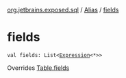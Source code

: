 [org.jetbrains.exposed.sql](../index.md) / [Alias](index.md) / [fields](.)

# fields

`val fields: List<`[`Expression`](../-expression/index.md)`<*>>`

Overrides [Table.fields](../-table/fields.md)


